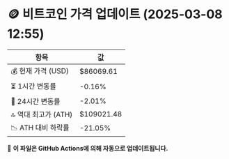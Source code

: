 # 🪙 비트코인 가격 업데이트 (2025-03-08 12:55)

| 항목                | 값 |
|--------------------|----------------|
| 💰 현재 가격 (USD) | $86069.61 |
| ⏳ 1시간 변동률    | -0.16% |
| 📆 24시간 변동률   | -2.01% |
| 🔝 역대 최고가 (ATH) | $109021.48 |
| 📉 ATH 대비 하락률 | -21.05% |

🔄 **이 파일은 GitHub Actions에 의해 자동으로 업데이트됩니다.**
